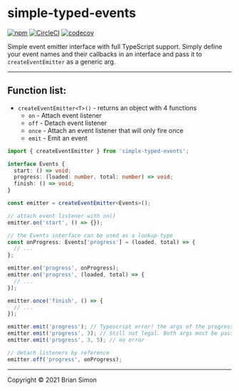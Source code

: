 # simple-typed-events

[![npm](https://img.shields.io/npm/v/simple-typed-events)](https://www.npmjs.com/package/simple-typed-events) [![CircleCI](https://circleci.com/gh/bsssshhhhhhh/simple-typed-events/tree/master.svg?style=svg)](https://circleci.com/gh/bsssshhhhhhh/simple-typed-events/tree/master) [![codecov](https://codecov.io/gh/bsssshhhhhhh/simple-typed-events/branch/master/graph/badge.svg?token=SZMB2OHTTH)](https://codecov.io/gh/bsssshhhhhhh/simple-typed-events)

Simple event emitter interface with full TypeScript support. Simply define your event names and their callbacks in an interface and pass it to `createEventEmitter` as a generic arg.

---

## Function list:

- `createEventEmitter<T>()` - returns an object with 4 functions
  - `on` - Attach event listener
  - `off` - Detach event listener
  - `once` - Attach an event listener that will only fire once
  - `emit` - Emit an event

```ts
import { createEventEmitter } from 'simple-typed-events';

interface Events {
  start: () => void;
  progress: (loaded: number, total: number) => void;
  finish: () => void;
}

const emitter = createEventEmitter<Events>();

// attach event listener with on()
emitter.on('start', () => {});

// the Events interface can be used as a lookup type
const onProgress: Events['progress'] = (loaded, total) => {
  // ...
};

emitter.on('progress', onProgress);
emitter.on('progress', (loaded, total) => {
  // ...
});

emitter.once('finish', () => {
  // ...
});

emitter.emit('progress'); // Typescript error! the args of the progress event must be passed
emitter.emit('progress', 3); // Still not legal. Both args must be passed
emitter.emit('progress', 3, 5); // no error

// detach listeners by reference
emitter.off('progress', onProgress);
```

---

Copyright © 2021 Brian Simon
